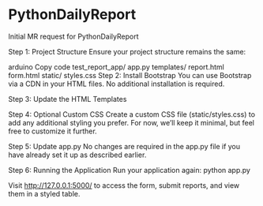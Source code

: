 # PythonDailyReport
Initial MR request for PythonDailyReport

Step 1: Project Structure
Ensure your project structure remains the same:

arduino
Copy code
test_report_app/
    app.py
    templates/
        report.html
        form.html
    static/
        styles.css
Step 2: Install Bootstrap
You can use Bootstrap via a CDN in your HTML files. No additional installation is required.

Step 3: Update the HTML Templates

Step 4: Optional Custom CSS
Create a custom CSS file (static/styles.css) to add any additional styling you prefer. For now, we’ll keep it minimal, but feel free to customize it further.

Step 5: Update app.py
No changes are required in the app.py file if you have already set it up as described earlier.

Step 6: Running the Application
Run your application again:
python app.py

Visit http://127.0.0.1:5000/ to access the form, submit reports, and view them in a styled table.
